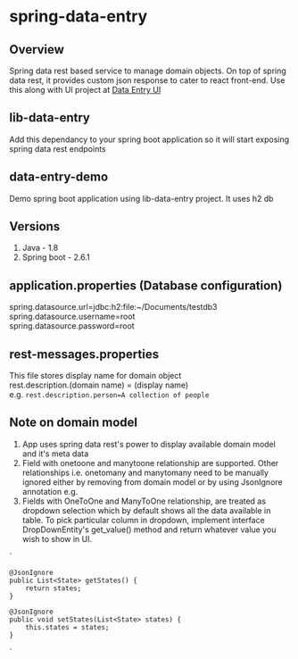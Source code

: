 # spring-data-entry
## Overview
Spring data rest based service to manage domain objects. On top of spring data rest, it provides custom json response to cater to react front-end. Use this along with UI project at <a href="https://github.com/pat246/data-entry">Data Entry UI</a>

## lib-data-entry
Add this dependancy to your spring boot application so it will start exposing spring data rest endpoints

## data-entry-demo
Demo spring boot application using lib-data-entry project. It uses h2 db

## Versions
1. Java - 1.8
2. Spring boot - 2.6.1

## application.properties (Database configuration)
spring.datasource.url=jdbc:h2:file:~/Documents/testdb3 \
spring.datasource.username=root \
spring.datasource.password=root

## rest-messages.properties 
This file stores display name for domain object \
rest.description.(domain name) = (display name) \
e.g. `rest.description.person=A collection of people`

## Note on domain model
1. App uses spring data rest's power to display available domain model and it's meta data
2. Field with  onetoone and manytoone relationship are supported. Other relationships i.e. onetomany and manytomany need to be manually ignored either by removing from domain model or by using JsonIgnore annotation e.g.
3. Fields with OneToOne and ManyToOne relationship, are treated as dropdown selection which by default shows all the data available in table. To pick particular column in dropdown, implement interface DropDownEntity's get_value() method and return whatever value you wish to show in UI.

`

    @JsonIgnore
    public List<State> getStates() {
        return states;
    }
    
    @JsonIgnore
    public void setStates(List<State> states) {
        this.states = states;
    }
`

